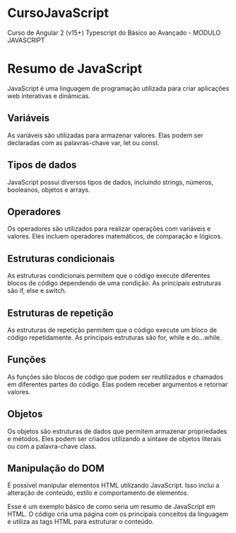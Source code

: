 # CursoJavaScript
 Curso de Angular 2 (v15+) Typescript do Básico ao Avançado - MODULO JAVASCRIPT


  <head>
  </head>
  <body>
    <h1>Resumo de JavaScript</h1>
    <p>JavaScript é uma linguagem de programação utilizada para criar aplicações web interativas e dinâmicas.</p>
    <h2>Variáveis</h2>
    <p>As variáveis são utilizadas para armazenar valores. Elas podem ser declaradas com as palavras-chave var, let ou const.</p>
    <h2>Tipos de dados</h2>
    <p>JavaScript possui diversos tipos de dados, incluindo strings, números, booleanos, objetos e arrays.</p>
    <h2>Operadores</h2>
    <p>Os operadores são utilizados para realizar operações com variáveis e valores. Eles incluem operadores matemáticos, de comparação e lógicos.</p>
    <h2>Estruturas condicionais</h2>
    <p>As estruturas condicionais permitem que o código execute diferentes blocos de código dependendo de uma condição. As principais estruturas são if, else e switch.</p>
    <h2>Estruturas de repetição</h2>
    <p>As estruturas de repetição permitem que o código execute um bloco de código repetidamente. As principais estruturas são for, while e do...while.</p>
    <h2>Funções</h2>
    <p>As funções são blocos de código que podem ser reutilizados e chamados em diferentes partes do código. Elas podem receber argumentos e retornar valores.</p>
    <h2>Objetos</h2>
    <p>Os objetos são estruturas de dados que permitem armazenar propriedades e métodos. Eles podem ser criados utilizando a sintaxe de objetos literais ou com a palavra-chave class.</p>
    <h2>Manipulação do DOM</h2>
    <p>É possível manipular elementos HTML utilizando JavaScript. Isso inclui a alteração de conteúdo, estilo e comportamento de elementos.</p>
  </body>
</html>
Esse é um exemplo básico de como seria um resumo de JavaScript em HTML. O código cria uma página com os principais conceitos da linguagem e utiliza as tags HTML para estruturar o conteúdo.
